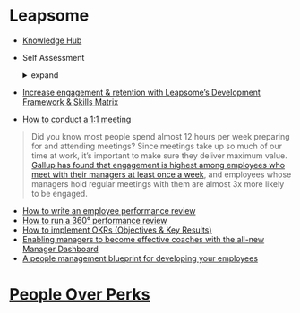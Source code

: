 # Leapsome

* [Knowledge Hub](https://www.leapsome.com/knowledge-hub)
* Self Assessment
    <details><summary>expand</summary>

    - Describe at least three things you do well
    - Describe at least three performance improvement areas for yourself
    - What could be a suitable action plan for you to develop those areas?
    - Who do you need help from and how could they support you?
    - What would your projection be in six month or a year time?
    - How would you rank yourself?
    
    </details>
* [Increase engagement & retention with Leapsome’s Development Framework & Skills Matrix](https://www.leapsome.com/blog/development-framework-skills-matrix)
* [How to conduct a 1:1 meeting](https://www.leapsome.com/playbooks/how-to-conduct-1-on-1-meetings)
> Did you know most people spend almost 12 hours per week preparing for and attending meetings? Since meetings take up so much of our time at work, it’s important to make sure they deliver maximum value.
> [Gallup has found that engagement is highest among employees who meet with their managers at least once a week](https://www.gallup.com/workplace/236450/managers-millennials-feedback-won-ask.aspx), and employees whose managers hold regular meetings with them are almost 3x more likely to be engaged.
* [How to write an employee performance review](https://www.leapsome.com/playbooks/how-to-write-performance-review)
* [How to run a 360° performance review](https://www.leapsome.com/playbooks/how-to-run-360-performance-review)
* [How to implement OKRs (Objectives & Key Results)](https://www.leapsome.com/playbooks/how-to-implement-okrs-objectives-key-results)
* [Enabling managers to become effective coaches with the all-new Manager Dashboard](https://www.leapsome.com/blog/manager-dashboard)
* [A people management blueprint for developing your employees](https://www.leapsome.com/blog/people-management-blueprint-for-developing-your-employees)


# [People Over Perks](https://www.leapsome.com/podcast)